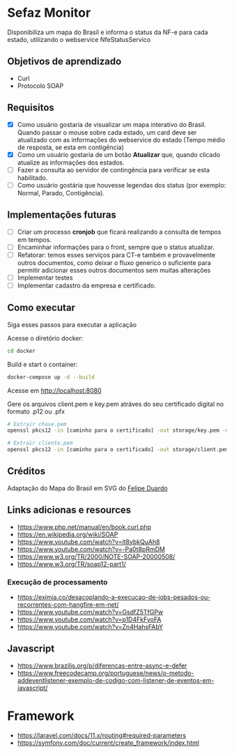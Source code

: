 # Sefaz Monitor

Disponibiliza um mapa do Brasil e informa o status da NF-e para cada estado, utilizando o webservice NfeStatusServico

## Objetivos de aprendizado

- Curl
- Protocolo SOAP

## Requisitos

- [X] Como usuário gostaria de visualizar um mapa interativo do Brasil. Quando passar o mouse sobre cada estado, um
      card deve ser atualizado com as informações do webservice do estado (Tempo médio de resposta, se esta em contigência)
- [X] Como um usuário gostaria de um botão **Atualizar** que, quando clicado atualize as informações dos estados.
- [ ] Fazer a consulta ao servidor de contingência para verificar se esta habilitado.
- [ ] Como usuário gostária que houvesse legendas dos status (por exemplo: Normal, Parado, Contigência).

## Implementações futuras

- [ ] Criar um processo **cronjob** que ficará realizando a consulta de tempos em tempos.
- [ ] Encaminhar informações para o front, sempre que o status atualizar.
- [ ] Refatorar: temos esses serviços para CT-e também e provavelmente outros documentos, como deixar o fluxo generico o suficiente para 
permitir adicionar esses outros documentos sem muitas alterações
- [ ] Implementar testes
- [ ] Implementar cadastro da empresa e certificado.

## Como executar
Siga esses passos para executar a aplicação

Acesse o diretório docker:
~~~sh
cd docker
~~~

Build e start o container:
~~~sh
docker-compose up -d --build
~~~

Acesse em [http://localhost:8080](http://localhost:8080)

Gere os arquivos client.pem e key.pem atráves do seu certificado digital no formato .p12 ou .pfx
~~~sh
# Extrair chave.pem
openssl pkcs12 -in [caminho para o certificado] -out storage/key.pem -nocerts -nodes

# Extrair cliente.pem
openssl pkcs12 -in [caminho para o certificado] -out storage/client.pem -clcerts -nokeys -nodes
~~~


## Créditos
Adaptação do Mapa do Brasil em SVG do [Felipe Duardo](https://github.com/felipeduardo/mapa-brasil-svg)

## Links adicionas e resources

* https://www.php.net/manual/en/book.curl.php
* https://en.wikipedia.org/wiki/SOAP
* https://www.youtube.com/watch?v=it8ybkQuAh8
* https://www.youtube.com/watch?v=-Pa0t8pRmDM
* https://www.w3.org/TR/2000/NOTE-SOAP-20000508/
* https://www.w3.org/TR/soap12-part1/


### Execução de processamento
* https://eximia.co/desacoplando-a-execucao-de-jobs-pesados-ou-recorrentes-com-hangfire-em-net/
* https://www.youtube.com/watch?v=GsdfZ5TfGPw
* https://www.youtube.com/watch?v=p1D4FkFyoFA
* https://www.youtube.com/watch?v=Zn4HahsFAbY


## Javascript
* https://www.braziljs.org/p/diferencas-entre-async-e-defer
* https://www.freecodecamp.org/portuguese/news/o-metodo-addeventlistener-exemplo-de-codigo-com-listener-de-eventos-em-javascript/

# Framework
* https://laravel.com/docs/11.x/routing#required-parameters
* https://symfony.com/doc/current/create_framework/index.html